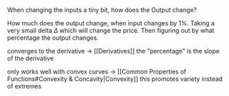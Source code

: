 When changing the inputs a tiny bit, how does the Output change?

How much does the output change, when input changes by 1%.
Taking a very small delta $\Delta$ which will change the price.
Then figuring out by what percentage the output changes.

converges to the derivative -> [[Derivatives]]
the "percentage" is the slope of the derivative

only works well with convex curves -> [[Common Properties of Functions#Convexity & Concavity|Convexity]]
this promotes variety instead of extremes